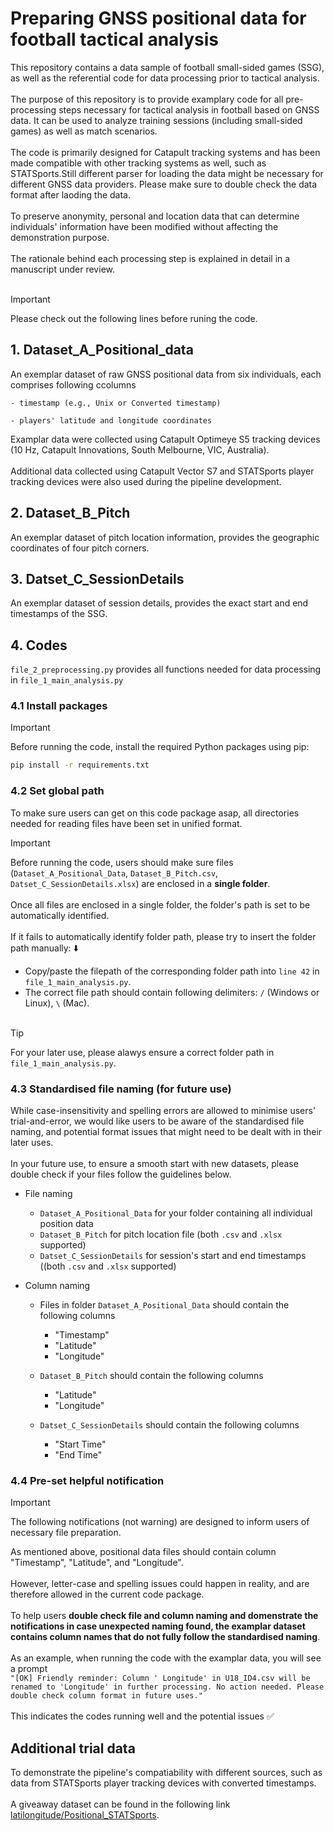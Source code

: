 # Preparing GNSS positional data for football tactical analysis

This repository contains a data sample of football small-sided games (SSG), as well as the referential code for data processing prior to tactical analysis.</br></br>
The purpose of this repository is to provide examplary code for all pre-processing steps necessary for tactical analysis in football based on GNSS data. It can be used to analyze training sessions (including small-sided games) as well as match scenarios.</br></br>
The code is primarily designed for Catapult tracking systems and has been made compatible with other tracking systems as well, such as STATSports.Still different parser for loading the data might be necessary for different GNSS data providers. Please make sure to double check the data format after laoding the data.</br></br>
To preserve anonymity, personal and location data that can determine individuals' information have been modified without affecting the demonstration purpose.</br></br>
The rationale behind each processing step is explained in detail in a manuscript under review.</br></br>

> [!IMPORTANT]
> Please check out the following lines before runing the code.
 

## 1. Dataset_A_Positional_data

An exemplar dataset of raw GNSS positional data from six individuals, each comprises following ccolumns

    - timestamp (e.g., Unix or Converted timestamp)

    - players' latitude and longitude coordinates

Examplar data were collected using Catapult Optimeye S5 tracking devices (10 Hz, Catapult Innovations, South Melbourne, VIC, Australia).</br></br>
Additional data collected using Catapult Vector S7 and STATSports player tracking devices were also used during the pipeline development.

## 2. Dataset_B_Pitch

An exemplar dataset of pitch location information, provides the geographic coordinates of four pitch corners.

## 3. Datset_C_SessionDetails

An exemplar dataset of session details, provides the exact start and end timestamps of the SSG.

## 4. Codes

`file_2_preprocessing.py` provides all functions needed for data processing in `file_1_main_analysis.py`

### 4.1 Install packages

> [!IMPORTANT]
> Before running the code, install the required Python packages using pip:
```bash
pip install -r requirements.txt
```

### 4.2 Set global path

To make sure users can get on this code package asap, all directories needed for reading files have been set in unified format.

> [!IMPORTANT]
> Before running the code, users should make sure files (`Dataset_A_Positional_Data`, `Dataset_B_Pitch.csv`, `Datset_C_SessionDetails.xlsx`) are enclosed in a **single folder**.<br/><br/>
> Once all files are enclosed in a single folder, the folder's path is set to be automatically identified.</br></br>
> If it fails to automatically identify folder path, please try to insert the folder path manually: :arrow_down:</br>
>  - Copy/paste the filepath of the corresponding folder path into `line 42` in `file_1_main_analysis.py`.
>  - The correct file path should contain following delimiters: `/` (Windows or Linux), `\` (Mac).<br/><br/>

> [!TIP]
> For your later use, please alawys ensure a correct folder path in `file_1_main_analysis.py`.

### 4.3 Standardised file naming (for future use)

While case-insensitivity and spelling errors are allowed to minimise users' trial-and-error, we would like users to be aware of the standardised file naming, and potential format issues that might need to be dealt with in their later uses.</br></br>
In your future use, to ensure a smooth start with new datasets, please double check if your files follow the guidelines below.

- File naming

    - `Dataset_A_Positional_Data` for your folder containing all individual position data
    - `Dataset_B_Pitch` for pitch location file (both `.csv` and `.xlsx` supported)
    - `Datset_C_SessionDetails` for session's start and end timestamps ((both `.csv` and `.xlsx` supported)

- Column naming

    - Files in folder `Dataset_A_Positional_Data` should contain the following columns
        - "Timestamp"
        - "Latitude"
        - "Longitude"
    
    - `Dataset_B_Pitch` should contain the following columns
        - "Latitude"
        - "Longitude"
    
    - `Datset_C_SessionDetails` should contain the following columns
        - "Start Time"
        - "End Time"

### 4.4 Pre-set helpful notification

> [!IMPORTANT]
> The following notifications (not warning) are designed to inform users of necessary file preparation.

As mentioned above, positional data files should contain column "Timestamp", "Latitude", and "Longitude".<br/><br/>
However, letter-case and spelling issues could happen in reality, and are therefore allowed in the current code package.<br/><br/>
To help users **double check file and column naming and domenstrate the notifications in case unexpected naming found, the examplar dataset contains column names that do not fully follow the standardised naming**.<br/><br/>
As an example, when running the code with the examplar data, you will see a prompt </br>
`"[OK] Friendly reminder: Column ' Longitude' in U18_ID4.csv will be renamed to 'Longitude' in further processing. No action needed. Please double check column format in future uses."`<br/><br/>
This indicates the codes running well and the potential issues :white_check_mark:
    
## Additional trial data

To demonstrate the pipeline's compatiability with different sources, such as data from STATSports player tracking devices with converted timestamps.</br></br>
A giveaway dataset can be found in the following link [latilongitude/Positional_STATSports](https://github.com/latilongitude/Positional_STATSports).
